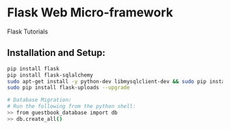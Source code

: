 # Flask Web Micro-framework
Flask Tutorials

## Installation and Setup:
```bash
pip install flask
pip install flask-sqlalchemy
sudo apt-get install -y python-dev libmysqlclient-dev && sudo pip install mysqlclient
sudo pip install flask-uploads --upgrade

# Database Migration:
# Run the following from the python shell:
>> from guestbook_database import db
>> db.create_all()

```
